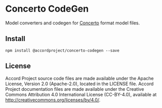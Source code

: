 # Concerto CodeGen
Model converters and codegen for [Concerto](https://github.com/accordproject/concerto/) format model files.

## Install

```
npm install @accordproject/concerto-codegen --save
```

## License <a name="license"></a>
Accord Project source code files are made available under the Apache License, Version 2.0 (Apache-2.0), located in the LICENSE file. Accord Project documentation files are made available under the Creative Commons Attribution 4.0 International License (CC-BY-4.0), available at http://creativecommons.org/licenses/by/4.0/.

